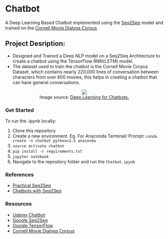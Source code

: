 # Chatbot
A Deep Learning Based Chatbot implemented using the [Seq2Seq](https://github.com/google/seq2seq) model and trained on the [Cornell Movie Dialogs Corpus](https://www.cs.cornell.edu/~cristian/Cornell_Movie-Dialogs_Corpus.html).

## Project Desription:
* Designed and Trained a Deep NLP model on a Seq2Seq Architecture to create a chatbot using the TensorFlow RNN(LSTM) model.
* The dataset used to train the chatbot is the Cornell Movie Corpus Dataset, which contains nearly 220,000 lines of conversation between characters from over 600 movies, this helps in creating a chatbot that can have general conversations.

<p align="center"><img src="https://dennybritz.com/wp-content/uploads/2016/04/nct-seq2seq.png" />
<br>
Image source: <a href="http://www.wildml.com/2016/04/deep-learning-for-chatbots-part-1-introduction/">Deep Learning for Chatbots.</a></p>

### Get Started
To run the .ipynb locally:
1. Clone this repository
2. Create a new environment. Eg. For Anaconda Terminal/ Prompt: ```conda create -n chatbot python=3.5 anaconda```
3. ```source activate chatbot```
4. ```pip install -r requirements.txt```
5. ```jupyter notebook```
6. Navigate to the repository folder and run the ```Chatbot.ipynb```

### References
* [Practical Seq2Seq](http://suriyadeepan.github.io/2016-12-31-practical-seq2seq/)
* [Chatbots with Seq2Seq](http://suriyadeepan.github.io/2016-06-28-easy-seq2seq/)

### Resources
* [Udemy Chatbot](https://udemy.com/chatbot/)
* [Google Seq2Seq](https://github.com/google/seq2seq)
* [Google TensorFlow](https://www.tensorflow.org/)
* [Cornell Movie Dialogs Corpus](https://www.cs.cornell.edu/~cristian/Cornell_Movie-Dialogs_Corpus.html)

